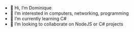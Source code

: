 - 👋 Hi, I’m Dominique
- 👀 I’m interested in computers, networking, programming
- 🌱 I’m currently learning C#
- 💞️ I’m looking to collaborate on NodeJS or C# projects
<!-- 📫 You can reach me through -->

<!---
dpendjol/dpendjol is a ✨ special ✨ repository because its `README.md` (this file) appears on your GitHub profile.
You can click the Preview link to take a look at your changes.
--->
